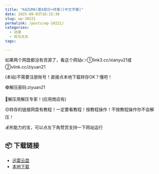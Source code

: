 ```yaml
---
title: "KAZUMA(第4部分+终章)[中文字幕]"
date: 2025-09-03T16:15:38
slug: wp-10221
permalink: /posts/wp-10221/
categories:
  - 动漫
  - 司马太太
tags:

---
```


如果两个网盘都没有资源了，看这个网站👉①link3.cc/xianyu21或②vlink.cc/ziyuan21

(本站)不需要注册账号！直接点本地下载转存OK？懂吧！

🟢解压密码:ziyuan21

🔵解压用解压专家！(应用商店有)

🟡转存的链接网盘有教程！一定要看教程！按教程操作！不按教程操作你不会解压！

💰🈶能力的宝，可以点左下角赞赏支持一下网站运行

## 📦 下载链接
- [迅雷云盘](https://blziyuan21.com/pay-download/10221?key=ddf6b0b384&down_id=0)
- [本地下载](https://blziyuan21.com/pay-download/10221?key=ddf6b0b384&down_id=1)

